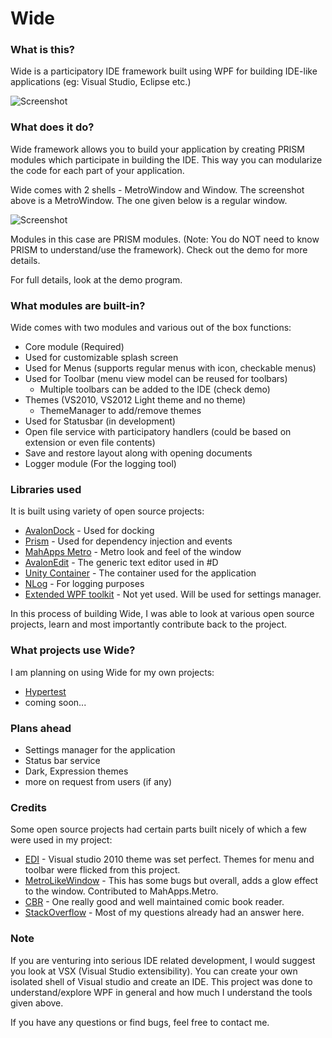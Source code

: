 # Wide

### What is this?

Wide is a participatory IDE framework built using WPF for building IDE-like applications (eg: Visual Studio, Eclipse etc.) 

![Screenshot](https://raw.github.com/wiki/chandramouleswaran/Wide/Wide.png)

### What does it do?

Wide framework allows you to build your application by creating PRISM modules which participate in building the IDE. This way you can modularize the code for each part of your application.

Wide comes with 2 shells - MetroWindow and Window. The screenshot above is a MetroWindow. The one given below is a regular window.

![Screenshot](https://raw.github.com/wiki/chandramouleswaran/Wide/Wide-old.png)

Modules in this case are PRISM modules. (Note: You do NOT need to know PRISM to understand/use the framework). Check out the demo for more details.

For full details, look at the demo program.

### What modules are built-in?

Wide comes with two modules and various out of the box functions:

* Core module (Required)
 * Used for customizable splash screen
 * Used for Menus (supports regular menus with icon, checkable menus)
 * Used for Toolbar (menu view model can be reused for toolbars)
     * Multiple toolbars can be added to the IDE (check demo)
 * Themes (VS2010, VS2012 Light theme and no theme)
     * ThemeManager to add/remove themes
 * Used for Statusbar (in development)
 * Open file service with participatory handlers (could be based on extension or even file contents)
 * Save and restore layout along with opening documents
* Logger module (For the logging tool)


### Libraries used
It is built using variety of open source projects:

* [AvalonDock](http://avalondock.codeplex.com) - Used for docking
* [Prism](http://compositewpf.codeplex.com/) - Used for dependency injection and events
* [MahApps Metro](https://github.com/MahApps/MahApps.Metro) - Metro look and feel of the window
* [AvalonEdit](https://github.com/icsharpcode/SharpDevelop/wiki/AvalonEdit) - The generic text editor used in #D
* [Unity Container](http://msdn.microsoft.com/en-us/library/ff660899\(v=pandp.20\).aspx) - The container used for the application
* [NLog](http://nlog-project.org/) - For logging purposes
* [Extended WPF toolkit](http://wpftoolkit.codeplex.com/) - Not yet used. Will be used for settings manager.

In this process of building Wide, I was able to look at various open source projects, learn and most importantly contribute back to the project.


### What projects use Wide?

I am planning on using Wide for my own projects:

* [Hypertest](https://github.com/chandramouleswaran/Hypertest)
* coming soon...

### Plans ahead
* Settings manager for the application
* Status bar service
* Dark, Expression themes
* more on request from users (if any)

### Credits
Some open source projects had certain parts built nicely of which a few were used in my project:

* [EDI](http://edi.codeplex.com/) - Visual studio 2010 theme was set perfect. Themes for menu and toolbar were flicked from this project.
* [MetroLikeWindow](https://github.com/Grabacr07/MetroLikeWindow) - This has some bugs but overall, adds a glow effect to the window. Contributed to MahApps.Metro.
* [CBR](http://wfpbookreader.codeplex.com/) - One really good and well maintained comic book reader.
* [StackOverflow](http://www.stackoverflow.com) - Most of my questions already had an answer here.

### Note
If you are venturing into serious IDE related development, I would suggest you look at VSX (Visual Studio extensibility). You can create your own isolated shell of Visual studio and create an IDE. This project was done to understand/explore WPF in general and how much I understand the tools given above.

If you have any questions or find bugs, feel free to contact me.
